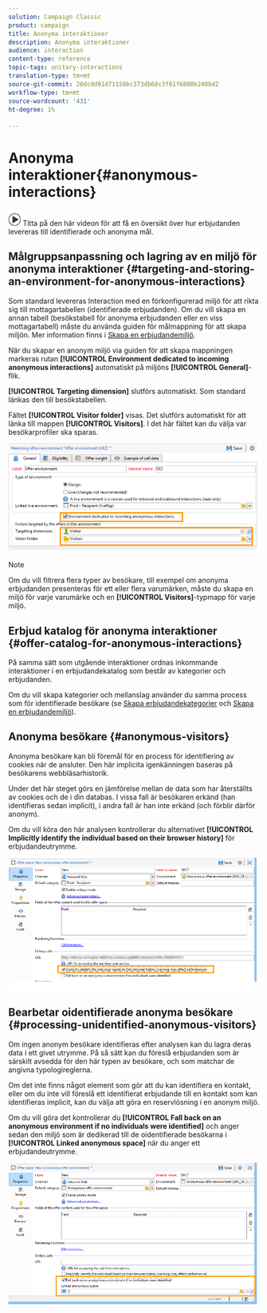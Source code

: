 ```yaml
---
solution: Campaign Classic
product: campaign
title: Anonyma interaktioner
description: Anonyma interaktioner
audience: interaction
content-type: reference
topic-tags: unitary-interactions
translation-type: tm+mt
source-git-commit: 20dcdd91d71158bc373db68c3f61f6808b240bd2
workflow-type: tm+mt
source-wordcount: '431'
ht-degree: 1%

---
```



# Anonyma interaktioner{#anonymous-interactions}

![](assets/do-not-localize/how-to-video.png) Titta på den här  [](https://helpx.adobe.com/campaign/classic/how-to/indetified-and-anonymous-interaction-in-acv6.html?playlist=/ccx/v1/collection/product/campaign/classic/segment/digital-marketers/explevel/intermediate/applaunch/get-started/collection.ccx.js&amp;ref=helpx.adobe.com) videon för att få en översikt över hur erbjudanden levereras till identifierade och anonyma mål.

## Målgruppsanpassning och lagring av en miljö för anonyma interaktioner {#targeting-and-storing-an-environment-for-anonymous-interactions}

Som standard levereras Interaction med en förkonfigurerad miljö för att rikta sig till mottagartabellen (identifierade erbjudanden). Om du vill skapa en annan tabell (besökstabell för anonyma erbjudanden eller en viss mottagartabell) måste du använda guiden för målmappning för att skapa miljön. Mer information finns i [Skapa en erbjudandemiljö](../../interaction/using/live-design-environments.md#creating-an-offer-environment).

När du skapar en anonym miljö via guiden för att skapa mappningen markeras rutan **[!UICONTROL Environment dedicated to incoming anonymous interactions]** automatiskt på miljöns **[!UICONTROL General]**-flik.

**[!UICONTROL Targeting dimension]** slutförs automatiskt. Som standard länkas den till besökstabellen.

Fältet **[!UICONTROL Visitor folder]** visas. Det slutförs automatiskt för att länka till mappen **[!UICONTROL Visitors]**. I det här fältet kan du välja var besökarprofiler ska sparas.

![](assets/anonymous_environment_option.png)

>[!NOTE]
>
>Om du vill filtrera flera typer av besökare, till exempel om anonyma erbjudanden presenteras för ett eller flera varumärken, måste du skapa en miljö för varje varumärke och en **[!UICONTROL Visitors]**-typmapp för varje miljö.

## Erbjud katalog för anonyma interaktioner {#offer-catalog-for-anonymous-interactions}

På samma sätt som utgående interaktioner ordnas inkommande interaktioner i en erbjudandekatalog som består av kategorier och erbjudanden.

Om du vill skapa kategorier och mellanslag använder du samma process som för identifierade besökare (se [Skapa erbjudandekategorier](../../interaction/using/creating-offer-categories.md) och [Skapa en erbjudandemiljö](../../interaction/using/live-design-environments.md#creating-an-offer-environment)).

## Anonyma besökare {#anonymous-visitors}

Anonyma besökare kan bli föremål för en process för identifiering av cookies när de ansluter. Den här implicita igenkänningen baseras på besökarens webbläsarhistorik.

Under det här steget görs en jämförelse mellan de data som har återställts av cookies och de i din databas. I vissa fall är besökaren erkänd (han identifieras sedan implicit), i andra fall är han inte erkänd (och förblir därför anonym).

Om du vill köra den här analysen kontrollerar du alternativet **[!UICONTROL Implicitly identify the individual based on their browser history]** för erbjudandeutrymme.

![](assets/identification_anonymous_visitors.png)

## Bearbetar oidentifierade anonyma besökare {#processing-unidentified-anonymous-visitors}

Om ingen anonym besökare identifieras efter analysen kan du lagra deras data i ett givet utrymme. På så sätt kan du föreslå erbjudanden som är särskilt avsedda för den här typen av besökare, och som matchar de angivna typologireglerna.

Om det inte finns något element som gör att du kan identifiera en kontakt, eller om du inte vill föreslå ett identifierat erbjudande till en kontakt som kan identifieras implicit, kan du välja att göra en reservlösning i en anonym miljö.

Om du vill göra det kontrollerar du **[!UICONTROL Fall back on an anonymous environment if no individuals were identified]** och anger sedan den miljö som är dedikerad till de oidentifierade besökarna i **[!UICONTROL Linked anonymous space]** när du anger ett erbjudandeutrymme.

![](assets/anonymous_to_anonymous_environment.png)

